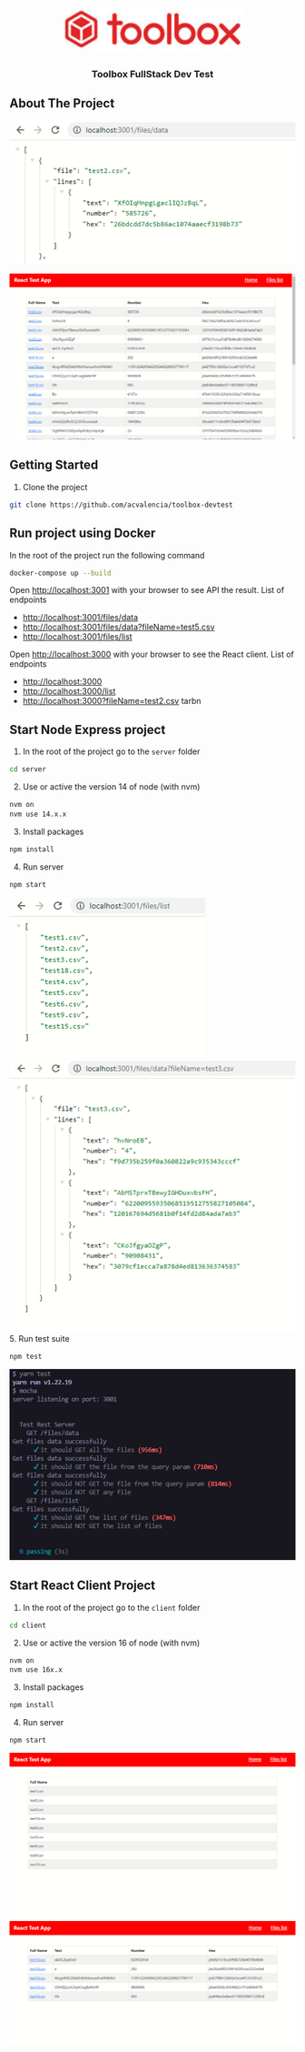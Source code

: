 <!-- PROJECT LOGO -->
<br />
<div align="center">
  <a href="https://github.com/acvalencia/toolbox-devtest">
    <img src="images/logo.jpg" alt="Logo" height="80">
  </a>
  <h3 align="center">Toolbox FullStack Dev Test</h3>
</div>

## About The Project

[![Product Name Screen Shot][product-screenshot1]](https://github.com/acvalencia/toolbox-devtest)

[![Product Name Screen Shot][product-screenshot4]](https://github.com/acvalencia/toolbox-devtest)

## Getting Started

1. Clone the project

```bash
git clone https://github.com/acvalencia/toolbox-devtest
```

## Run project using Docker

In the root of the project run the following command

```bash
docker-compose up --build
```

Open [http://localhost:3001](http://localhost:3001) with your browser to see API the result. List of endpoints

* [http://localhost:3001/files/data](http://localhost:3001/files/data)
* [http://localhost:3001/files/data?fileName=test5.csv](http://localhost:3001/files/data?fileName=test5.csv)
* [http://localhost:3001/files/list](http://localhost:3001/files/list)

Open [http://localhost:3000](http://localhost:3000) with your browser to see the React client. List of endpoints

* [http://localhost:3000](http://localhost:3000)
* [http://localhost:3000/list](http://localhost:3000/list)
* [http://localhost:3000?fileName=test2.csv](http://localhost:3000?fileName=test2.csv)
tarbn
## Start Node Express project

1. In the root of the project go to the ``server`` folder

```bash
cd server
```

2. Use or active the version 14 of node (with nvm)

```bash
nvm on
nvm use 14.x.x
```

3. Install packages
```bash
npm install
```

4. Run server
```bash
npm start
```
[![Product Name Screen Shot][product-screenshot2]](https://github.com/acvalencia/toolbox-devtest)
[![Product Name Screen Shot][product-screenshot3]](https://github.com/acvalencia/toolbox-devtest)
5. Run test suite

```bash
npm test
```
[![Product Name Screen Shot][product-screenshot7]](https://github.com/acvalencia/toolbox-devtest)

## Start React Client Project

1. In the root of the project go to the ``client`` folder

```bash
cd client
```

2. Use or active the version 16 of node (with nvm)

```bash
nvm on
nvm use 16x.x
```

3. Install packages
```bash
npm install
```

4. Run server
```bash
npm start
```
[![Product Name Screen Shot][product-screenshot5]](https://github.com/acvalencia/toolbox-devtest)
[![Product Name Screen Shot][product-screenshot6]](https://github.com/acvalencia/toolbox-devtest)

[product-screenshot1]: images/1.PNG
[product-screenshot2]: images/2.PNG
[product-screenshot3]: images/3.PNG
[product-screenshot4]: images/4.PNG
[product-screenshot5]: images/5.PNG
[product-screenshot6]: images/6.PNG
[product-screenshot7]: images/7.PNG

